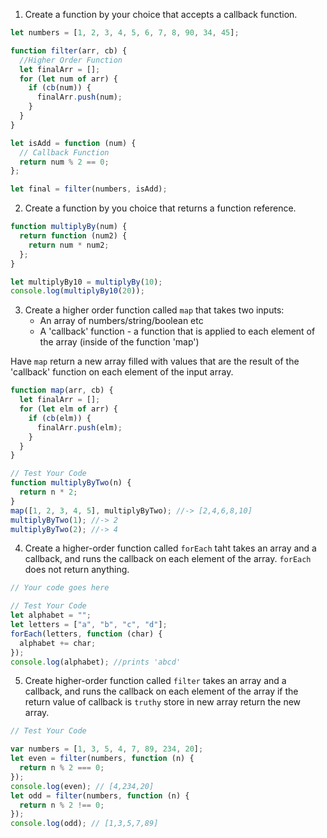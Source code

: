 1. Create a function by your choice that accepts a callback function.

```js
let numbers = [1, 2, 3, 4, 5, 6, 7, 8, 90, 34, 45];

function filter(arr, cb) {
  //Higher Order Function
  let finalArr = [];
  for (let num of arr) {
    if (cb(num)) {
      finalArr.push(num);
    }
  }
}

let isAdd = function (num) {
  // Callback Function
  return num % 2 == 0;
};

let final = filter(numbers, isAdd);
```

2. Create a function by you choice that returns a function reference.

```js
function multiplyBy(num) {
  return function (num2) {
    return num * num2;
  };
}

let multiplyBy10 = multiplyBy(10);
console.log(multiplyBy10(20));
```

3. Create a higher order function called `map` that takes two inputs:
   - An array of numbers/string/boolean etc
   - A 'callback' function - a function that is applied to each element of the array (inside of the function 'map')

Have `map` return a new array filled with values that are the result of the 'callback' function on each element of the input array.

```js
function map(arr, cb) {
  let finalArr = [];
  for (let elm of arr) {
    if (cb(elm)) {
      finalArr.push(elm);
    }
  }
}

// Test Your Code
function multiplyByTwo(n) {
  return n * 2;
}
map([1, 2, 3, 4, 5], multiplyByTwo); //-> [2,4,6,8,10]
multiplyByTwo(1); //-> 2
multiplyByTwo(2); //-> 4
```

4. Create a higher-order function called `forEach` taht takes an array and a callback, and runs the callback on each element of the array. `forEach` does not return anything.

```js
// Your code goes here

// Test Your Code
let alphabet = "";
let letters = ["a", "b", "c", "d"];
forEach(letters, function (char) {
  alphabet += char;
});
console.log(alphabet); //prints 'abcd'
```

5. Create higher-order function called `filter` takes an array and a callback, and runs the callback on each element of the array if the return value of callback is `truthy` store in new array return the new array.

```js
// Test Your Code

var numbers = [1, 3, 5, 4, 7, 89, 234, 20];
let even = filter(numbers, function (n) {
  return n % 2 === 0;
});
console.log(even); // [4,234,20]
let odd = filter(numbers, function (n) {
  return n % 2 !== 0;
});
console.log(odd); // [1,3,5,7,89]
```
